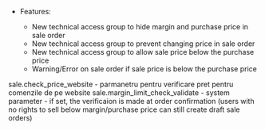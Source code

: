 - Features:

  - New technical access group to hide margin and purchase price in sale order
  - New technical access group to prevent changing price in sale order
  - New technical access group to allow sale price below the purchase price
  - Warning/Error on sale order if sale price is below the purchase price

sale.check_price_website - parmanetru pentru verificare pret pentru comenzile de pe website
sale.margin_limit_check_validate - system parameter - if set, the verificaion is made at order confirmation (users with
no rights to sell below margin/purchase price can still create draft sale orders)
